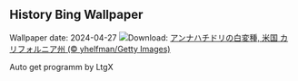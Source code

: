## History Bing Wallpaper
Wallpaper date: 2024-04-27
![](https://www.bing.com/th?id=OHR.LeucisticHummingbird_JA-JP4843663786_UHD.jpg&w=1000)Download: [アンナハチドリの白変種, 米国 カリフォルニア州 (© yhelfman/Getty Images)](https://www.bing.com/th?id=OHR.LeucisticHummingbird_JA-JP4843663786_UHD.jpg)

Auto get programm by LtgX
